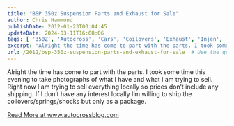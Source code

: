 ```yaml
---
title: "BSP 350z Suspension Parts and Exhaust for Sale"
author: Chris Hammond
publishDate: 2012-01-23T00:04:45
updateDate: 2024-03-11T16:08:06
tags: [ '350Z', 'Autocross', 'Cars', 'Coilovers', 'Exhaust', 'Injen', 'Koni', 'Nissan', 'Project 350Z', 'Project350z', 'Project350zcom', 'suspension', 'TrueChoice' ]
excerpt: "Alright the time has come to part with the parts. I took some time this evening to take photographs of what I have and what I am trying to sell. Right now I am trying to sell everything locally so prices don’t include any shipping. If I don’t have any interest locally I’m willing to ship the coilovers/springs/shocks but only as a package. "
url: /2012/bsp-350z-suspension-parts-and-exhaust-for-sale  # Use the generated URL with year
---
```

<p>Alright the time has come to part with the parts. I took some time this evening to take photographs of what I have and what I am trying to sell. Right now I am trying to sell everything locally so prices don’t include any shipping. If I don’t have any interest locally I’m willing to ship the coilovers/springs/shocks but only as a package. </p> <a href="https://www.autocrossblog.com/bsp-350z-suspension-parts-and-exhaust-for-sale">Read More at www.autocrossblog.com</a>
